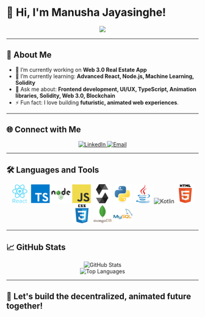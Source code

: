 # 👋 Hi, I'm Manusha Jayasinghe!

<div align="center">
  <img src="https://readme-typing-svg.demolab.com/?lines=Passionate+Blockchain+%26+Frontend+Developer;Exploring+Web3,+React,+and+ML;Building+Futuristic+Web+Experiences&center=true&width=500&height=50" />
</div>

---

## 🚀 About Me

- 🔭 I’m currently working on **Web 3.0 Real Estate App**  
- 🌱 I’m currently learning: **Advanced React, Node.js, Machine Learning, Solidity**  
- 💬 Ask me about: **Frontend development, UI/UX, TypeScript, Animation libraries, Solidity, Web 3.0, Blockchain**  
- ⚡ Fun fact: I love building **futuristic, animated web experiences**.

---

## 🌐 Connect with Me

<p align="center">
  <a href="https://www.linkedin.com/in/manusha-lakshan/" target="_blank">
    <img src="https://img.shields.io/badge/LinkedIn-Manusha_Lakshan-blue?style=for-the-badge&logo=linkedin" alt="LinkedIn">
  </a>
  <a href="mailto:manushalakshanjay@gmail.com" target="_blank">
    <img src="https://img.shields.io/badge/Gmail-manushalakshanjay@gmail.com-red?style=for-the-badge&logo=gmail&logoColor=white" alt="Email">
  </a>
</p>

---

## 🛠️ Languages and Tools

<div align="center">
  <img src="https://raw.githubusercontent.com/devicons/devicon/master/icons/react/react-original-wordmark.svg" alt="React" width="50" height="50"/>
  <img src="https://raw.githubusercontent.com/devicons/devicon/master/icons/typescript/typescript-original.svg" alt="TypeScript" width="50" height="50"/>
  <img src="https://raw.githubusercontent.com/devicons/devicon/master/icons/nodejs/nodejs-original-wordmark.svg" alt="Node.js" width="50" height="50"/>
  <img src="https://raw.githubusercontent.com/devicons/devicon/master/icons/javascript/javascript-original.svg" alt="JavaScript" width="50" height="50"/>
  <img src="https://raw.githubusercontent.com/devicons/devicon/master/icons/solidity/solidity-original.svg" alt="Solidity" width="50" height="50"/>
  <img src="https://raw.githubusercontent.com/devicons/devicon/master/icons/python/python-original.svg" alt="Python" width="50" height="50"/>
  <img src="https://raw.githubusercontent.com/devicons/devicon/master/icons/java/java-original.svg" alt="Java" width="50" height="50"/>
  <img src="https://www.vectorlogo.zone/logos/kotlinlang/kotlinlang-icon.svg" alt="Kotlin" width="50" height="50"/>
  <img src="https://raw.githubusercontent.com/devicons/devicon/master/icons/html5/html5-original-wordmark.svg" alt="HTML5" width="50" height="50"/>
  <img src="https://raw.githubusercontent.com/devicons/devicon/master/icons/css3/css3-original-wordmark.svg" alt="CSS3" width="50" height="50"/>
  <img src="https://raw.githubusercontent.com/devicons/devicon/master/icons/mongodb/mongodb-original-wordmark.svg" alt="MongoDB" width="50" height="50"/>
  <img src="https://raw.githubusercontent.com/devicons/devicon/master/icons/mysql/mysql-original-wordmark.svg" alt="MySQL" width="50" height="50"/>
  
</div>

---

## 📈 GitHub Stats

<div align="center">
  <img src="https://github-readme-stats.vercel.app/api?username=ManushaLakshanJay&show_icons=true&theme=radical" alt="GitHub Stats" />
  <br/>
  <img src="https://github-readme-stats.vercel.app/api/top-langs/?username=ManushaLakshanJay&layout=compact&theme=radical" alt="Top Languages" />
</div>

---

## 🚀 Let's build the decentralized, animated future together!

